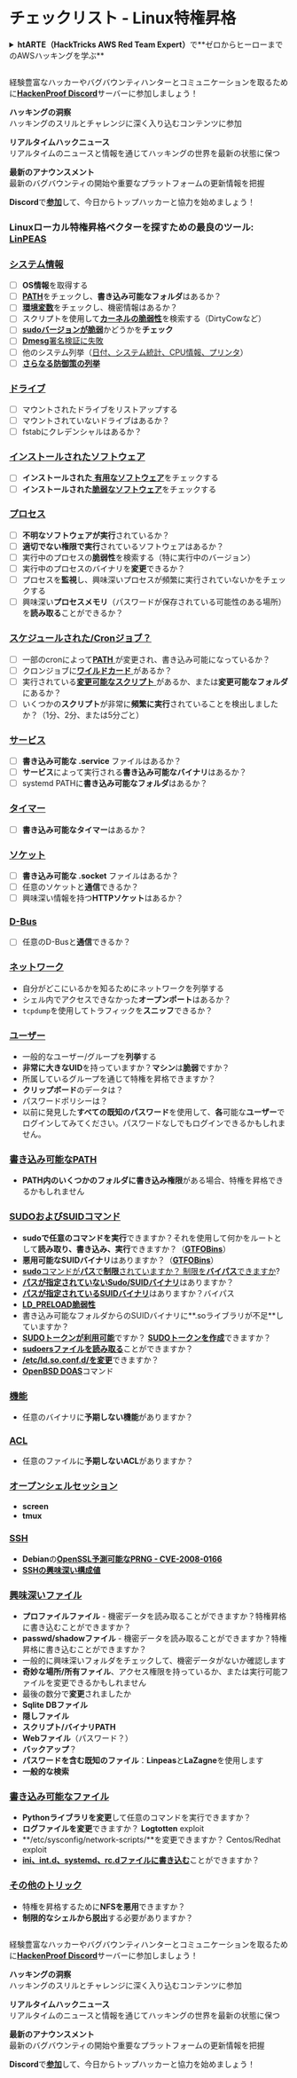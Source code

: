 # チェックリスト - Linux特権昇格

<details>

<summary><strong>htARTE（HackTricks AWS Red Team Expert）</strong>で**ゼロからヒーローまでのAWSハッキングを学ぶ**</summary>

HackTricksをサポートする他の方法：

- **HackTricksで企業を宣伝**したい場合や**HackTricksをPDFでダウンロード**したい場合は、[**SUBSCRIPTION PLANS**](https://github.com/sponsors/carlospolop)をチェックしてください！
- [**公式PEASS＆HackTricksグッズ**](https://peass.creator-spring.com)を入手
- [**The PEASS Family**](https://opensea.io/collection/the-peass-family)を発見し、独占的な[**NFTs**](https://opensea.io/collection/the-peass-family)のコレクションを見つける
- **Discordグループ**に参加したり、[**Telegramグループ**](https://t.me/peass)に参加したり、**Twitter**で**フォロー**する🐦 [**@hacktricks_live**](https://twitter.com/hacktricks_live)**。**
- **HackTricks**と[**HackTricks Cloud**](https://github.com/carlospolop/hacktricks-cloud)のGitHubリポジトリにPRを提出して、あなたのハッキングテクニックを共有してください。

</details>

<figure><img src="../../.gitbook/assets/image (1) (3) (1).png" alt=""><figcaption></figcaption></figure>

経験豊富なハッカーやバグバウンティハンターとコミュニケーションを取るために[**HackenProof Discord**](https://discord.com/invite/N3FrSbmwdy)サーバーに参加しましょう！

**ハッキングの洞察**\
ハッキングのスリルとチャレンジに深く入り込むコンテンツに参加

**リアルタイムハックニュース**\
リアルタイムのニュースと情報を通じてハッキングの世界を最新の状態に保つ

**最新のアナウンスメント**\
最新のバグバウンティの開始や重要なプラットフォームの更新情報を把握

**Discord**で[**参加**](https://discord.com/invite/N3FrSbmwdy)して、今日からトップハッカーと協力を始めましょう！

### **Linuxローカル特権昇格ベクターを探すための最良のツール:** [**LinPEAS**](https://github.com/carlospolop/privilege-escalation-awesome-scripts-suite/tree/master/linPEAS)

### [システム情報](privilege-escalation/#system-information)

- [ ] **OS情報**を取得する
- [ ] [**PATH**](privilege-escalation/#path)をチェックし、**書き込み可能なフォルダ**はあるか？
- [ ] [**環境変数**](privilege-escalation/#env-info)をチェックし、機密情報はあるか？
- [ ] スクリプトを使用して[**カーネルの脆弱性**](privilege-escalation/#kernel-exploits)を検索する（DirtyCowなど）
- [ ] [**sudoバージョンが脆弱**](privilege-escalation/#sudo-version)かどうかを**チェック**
- [ ] [**Dmesg**署名検証に失敗](privilege-escalation/#dmesg-signature-verification-failed)
- [ ] 他のシステム列挙（[日付、システム統計、CPU情報、プリンタ](privilege-escalation/#more-system-enumeration)）
- [ ] [**さらなる防御策の列挙**](privilege-escalation/#enumerate-possible-defenses)

### [ドライブ](privilege-escalation/#drives)

- [ ] マウントされたドライブをリストアップする
- [ ] マウントされていないドライブはあるか？
- [ ] fstabにクレデンシャルはあるか？

### [**インストールされたソフトウェア**](privilege-escalation/#installed-software)

- [ ] **インストールされた**[ **有用なソフトウェア**](privilege-escalation/#useful-software)をチェックする
- [ ] **インストールされた**[**脆弱なソフトウェア**](privilege-escalation/#vulnerable-software-installed)をチェックする

### [プロセス](privilege-escalation/#processes)

- [ ] **不明なソフトウェアが実行**されているか？
- [ ] **適切でない権限で実行**されているソフトウェアはあるか？
- [ ] 実行中のプロセスの**脆弱性**を検索する（特に実行中のバージョン）
- [ ] 実行中のプロセスのバイナリを**変更**できるか？
- [ ] プロセスを**監視**し、興味深いプロセスが頻繁に実行されていないかをチェックする
- [ ] 興味深い**プロセスメモリ**（パスワードが保存されている可能性のある場所）を**読み取る**ことができるか？

### [スケジュールされた/Cronジョブ？](privilege-escalation/#scheduled-jobs)

- [ ] 一部のcronによって[**PATH** ](privilege-escalation/#cron-path)が変更され、書き込み可能になっているか？
- [ ] クロンジョブに[**ワイルドカード** ](privilege-escalation/#cron-using-a-script-with-a-wildcard-wildcard-injection)があるか？
- [ ] 実行されている[**変更可能なスクリプト** ](privilege-escalation/#cron-script-overwriting-and-symlink)があるか、または**変更可能なフォルダ**にあるか？
- [ ] いくつかの**スクリプト**が非常に**頻繁に実行**されていることを検出しましたか？（1分、2分、または5分ごと）

### [サービス](privilege-escalation/#services)

- [ ] **書き込み可能な .service** ファイルはあるか？
- [ ] **サービス**によって実行される**書き込み可能なバイナリ**はあるか？
- [ ] systemd PATHに**書き込み可能なフォルダ**はあるか？

### [タイマー](privilege-escalation/#timers)

- [ ] **書き込み可能なタイマー**はあるか？

### [ソケット](privilege-escalation/#sockets)

- [ ] **書き込み可能な .socket** ファイルはあるか？
- [ ] 任意のソケットと**通信**できるか？
- [ ] 興味深い情報を持つ**HTTPソケット**はあるか？

### [D-Bus](privilege-escalation/#d-bus)

- [ ] 任意のD-Busと**通信**できるか？

### [ネットワーク](privilege-escalation/#network)

- 自分がどこにいるかを知るためにネットワークを列挙する
- シェル内でアクセスできなかった**オープンポート**はあるか？
- `tcpdump`を使用してトラフィックを**スニッフ**できるか？

### [ユーザー](privilege-escalation/#users)

- 一般的なユーザー/グループを**列挙**する
- **非常に大きなUID**を持っていますか？**マシン**は**脆弱**ですか？
- 所属しているグループを通じて特権を昇格できますか？
- **クリップボード**のデータは？
- パスワードポリシーは？
- 以前に発見した**すべての既知のパスワード**を使用して、**各**可能な**ユーザー**でログインしてみてください。パスワードなしでもログインできるかもしれません。

### [書き込み可能なPATH](privilege-escalation/#writable-path-abuses)

- **PATH内のいくつかのフォルダに書き込み権限**がある場合、特権を昇格できるかもしれません

### [SUDOおよびSUIDコマンド](privilege-escalation/#sudo-and-suid)

- **sudoで任意のコマンドを実行**できますか？それを使用して何かをルートとして**読み取り、書き込み、実行**できますか？（[**GTFOBins**](https://gtfobins.github.io)）
- **悪用可能なSUIDバイナリ**はありますか？（[**GTFOBins**](https://gtfobins.github.io)）
- [**sudo**コマンドが**パス**で**制限**されていますか？ 制限を**バイパス**できますか](privilege-escalation/#sudo-execution-bypassing-paths)?
- [**パスが指定されていないSudo/SUIDバイナリ**](privilege-escalation/#sudo-command-suid-binary-without-command-path)はありますか？
- [**パスが指定されているSUIDバイナリ**](privilege-escalation/#suid-binary-with-command-path)はありますか？バイパス
- [**LD\_PRELOAD脆弱性**](privilege-escalation/#ld\_preload)
- 書き込み可能なフォルダからのSUIDバイナリに**.soライブラリが不足**していますか？
- [**SUDOトークンが利用可能**](privilege-escalation/#reusing-sudo-tokens)ですか？ [**SUDOトークンを作成**](privilege-escalation/#var-run-sudo-ts-less-than-username-greater-than)できますか？
- [**sudoersファイルを読み取る**](privilege-escalation/#etc-sudoers-etc-sudoers-d)ことができますか？
- [**/etc/ld.so.conf.d/**を**変更**](privilege-escalation/#etc-ld-so-conf-d)できますか？
- [**OpenBSD DOAS**](privilege-escalation/#doas)コマンド

### [機能](privilege-escalation/#capabilities)

- 任意のバイナリに**予期しない機能**がありますか？

### [ACL](privilege-escalation/#acls)

- 任意のファイルに**予期しないACL**がありますか？

### [オープンシェルセッション](privilege-escalation/#open-shell-sessions)

- **screen**
- **tmux**

### [SSH](privilege-escalation/#ssh)

- **Debian**の[**OpenSSL予測可能なPRNG - CVE-2008-0166**](privilege-escalation/#debian-openssl-predictable-prng-cve-2008-0166)
- [**SSHの興味深い構成値**](privilege-escalation/#ssh-interesting-configuration-values)

### [興味深いファイル](privilege-escalation/#interesting-files)

- **プロファイルファイル** - 機密データを読み取ることができますか？特権昇格に書き込むことができますか？
- **passwd/shadowファイル** - 機密データを読み取ることができますか？特権昇格に書き込むことができますか？
- 一般的に興味深いフォルダをチェックして、機密データがないか確認します
- **奇妙な場所/所有ファイル**、アクセス権限を持っているか、または実行可能ファイルを変更できるかもしれません
- 最後の数分で**変更**されましたか
- **Sqlite DBファイル**
- **隠しファイル**
- **スクリプト/バイナリPATH**
- **Webファイル**（パスワード？）
- **バックアップ**？
- **パスワードを含む既知のファイル**：**Linpeas**と**LaZagne**を使用します
- **一般的な検索**

### [**書き込み可能なファイル**](privilege-escalation/#writable-files)

- **Pythonライブラリを変更**して任意のコマンドを実行できますか？
- **ログファイルを変更**できますか？ **Logtotten** exploit
- **/etc/sysconfig/network-scripts/**を変更できますか？ Centos/Redhat exploit
- [**ini、int.d、systemd、rc.dファイルに書き込む**](privilege-escalation/#init-init-d-systemd-and-rc-d)ことができますか？

### [**その他のトリック**](privilege-escalation/#other-tricks)

- 特権を昇格するために**NFSを悪用**できますか？
- **制限的なシェルから脱出**する必要がありますか？

<figure><img src="../../.gitbook/assets/image (1) (3) (1).png" alt=""><figcaption></figcaption></figure>

経験豊富なハッカーやバグバウンティハンターとコミュニケーションを取るために[**HackenProof Discord**](https://discord.com/invite/N3FrSbmwdy)サーバーに参加しましょう！

**ハッキングの洞察**\
ハッキングのスリルとチャレンジに深く入り込むコンテンツに参加

**リアルタイムハックニュース**\
リアルタイムのニュースと情報を通じてハッキングの世界を最新の状態に保つ

**最新のアナウンスメント**\
最新のバグバウンティの開始や重要なプラットフォームの更新情報を把握

**Discord**で[**参加**](https://discord.com/invite/N3FrSbmwdy)して、今日からトップハッカーと協力を始めましょう！
